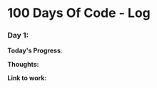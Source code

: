 # 100 Days Of Code - Log

### Day 1: 


**Today's Progress**: 

**Thoughts:** 

**Link to work:** 

